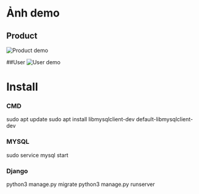 # Ảnh demo

## Product
![Product demo](/img/product.png)

##User
![User demo](/img/user.png)


# Install
### CMD
sudo apt update
sudo apt install libmysqlclient-dev default-libmysqlclient-dev

### MYSQL
sudo service mysql start

### Django
python3 manage.py migrate
python3 manage.py runserver
